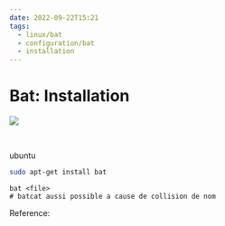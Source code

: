 ```yaml
---
date: 2022-09-22T15:21
tags:
  - linux/bat
  - configuration/bat
  - installation
---
```


# Bat: Installation


<img src="https://images.pexels.com/photos/417049/pexels-photo-417049.jpeg?auto=compress&cs=tinysrgb&fit=crop&h=627&w=1200"/>

$~$

ubuntu
```bash
sudo apt-get install bat
```

```
bat <file>
# batcat aussi possible a cause de collision de nom
```

Reference: 



